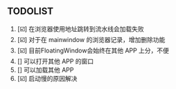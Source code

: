 ## TODOLIST
1. [☑️] 在浏览器使用地址跳转到流水线会加载失败
2. [☑️] 对于在 mainwindow 的浏览器记录，增加删除功能
3. [☑️] 目前FloatingWindow会始终在其他 APP 上分，不便
4. [] 可以打开其他 APP 的窗口
5. [] 可以加载其他 APP
6. [☑️] 启动慢的原因解决